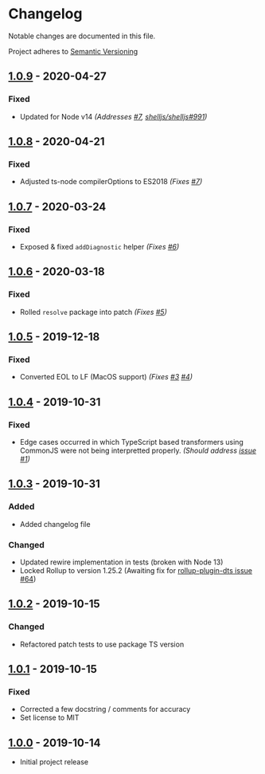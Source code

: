 # Changelog

Notable changes are documented in this file.

Project adheres to [Semantic Versioning](https://semver.org/spec/v2.0.0.html)

## [1.0.9] - 2020-04-27

### Fixed
- Updated for Node v14
  _(Addresses [#7](https://github.com/nonara/ts-patch/issues/8), [shelljs/shelljs#991](https://github.com/shelljs/shelljs/issues/991))_  

## [1.0.8] - 2020-04-21

### Fixed
- Adjusted ts-node compilerOptions to ES2018
  _(Fixes [#7](https://github.com/nonara/ts-patch/issues/7))_  
  
## [1.0.7] - 2020-03-24

### Fixed
- Exposed & fixed `addDiagnostic` helper
  _(Fixes [#6](https://github.com/nonara/ts-patch/issues/6))_
  
## [1.0.6] - 2020-03-18

### Fixed
- Rolled `resolve` package into patch
  _(Fixes [#5](https://github.com/nonara/ts-patch/issues/5))_
  
## [1.0.5] - 2019-12-18

### Fixed
- Converted EOL to LF (MacOS support)
  _(Fixes [#3](https://github.com/nonara/ts-patch/issues/3) [#4](https://github.com/nonara/ts-patch/issues/4))_
  
## [1.0.4] - 2019-10-31

### Fixed
- Edge cases occurred in which TypeScript based transformers using CommonJS were not being interpretted properly. 
  _(Should address [issue #1](https://github.com/nonara/ts-patch/issues/1))_

## [1.0.3] - 2019-10-31

### Added
- Added changelog file

### Changed
- Updated rewire implementation in tests (broken with Node 13)
- Locked Rollup to version 1.25.2 (Awaiting fix for [rollup-plugin-dts issue #64](https://github.com/Swatinem/rollup-plugin-dts/issues/64))

## [1.0.2] - 2019-10-15

### Changed 
- Refactored patch tests to use package TS version

## [1.0.1] - 2019-10-15

### Fixed
- Corrected a few docstring / comments for accuracy
- Set license to MIT

## [1.0.0] - 2019-10-14

- Initial project release

[1.0.9]: https://github.com/nonara/ts-patch/compare/v1.0.8...v1.0.9
[1.0.8]: https://github.com/nonara/ts-patch/compare/v1.0.7...v1.0.8
[1.0.7]: https://github.com/nonara/ts-patch/compare/v1.0.6...v1.0.7
[1.0.6]: https://github.com/nonara/ts-patch/compare/v1.0.5...v1.0.6
[1.0.5]: https://github.com/nonara/ts-patch/compare/v1.0.4...v1.0.5
[1.0.4]: https://github.com/nonara/ts-patch/compare/v1.0.3...v1.0.4
[1.0.3]: https://github.com/nonara/ts-patch/compare/v1.0.2...v1.0.3
[1.0.2]: https://github.com/nonara/ts-patch/compare/v1.0.1...v1.0.2
[1.0.1]: https://github.com/nonara/ts-patch/compare/v1.0.0...v1.0.1
[1.0.0]: https://github.com/nonara/ts-patch/releases/tag/v1.0.0
